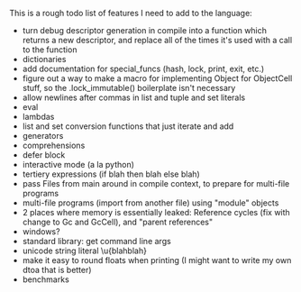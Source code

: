 
This is a rough todo list of features I need to add to the language:

* turn debug descriptor generation in compile into a function which returns a new descriptor, and replace all of the times it's used with a call to the function
* dictionaries
* add documentation for special_funcs (hash, lock, print, exit, etc.)
* figure out a way to make a macro for implementing Object for ObjectCell stuff, so the .lock_immutable() boilerplate isn't necessary
* allow newlines after commas in list and tuple and set literals
* eval
* lambdas
* list and set conversion functions that just iterate and add
* generators
* comprehensions
* defer block
* interactive mode (a la python)
* tertiery expressions (if blah then blah else blah)
* pass Files from main around in compile context, to prepare for multi-file programs
* multi-file programs (import from another file) using "module" objects
* 2 places where memory is essentially leaked: Reference cycles (fix with change to Gc and GcCell), and "parent references"
* windows?
* standard library: get command line args
* unicode string literal \u{blahblah}
* make it easy to round floats when printing (I might want to write my own dtoa that is better)
* benchmarks
